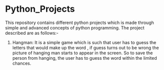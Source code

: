 # Python_Projects

This repository contains different python projects which is made through simple and advanced concepts of python programming.
The project described are as follows:-
1. Hangman: It is a simple game which is such that user has to guess the letters that would make up the word , if guess turns out to be wrong the picture of hanging man starts to appear in the screen. So to save the person from hanging, the user has to guess the word within the limited chances.
